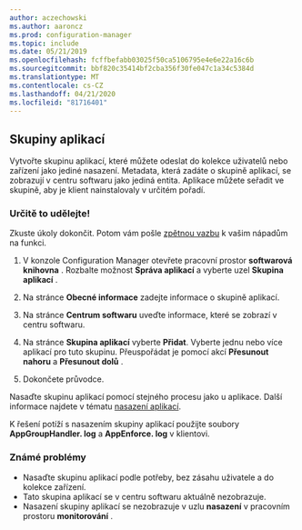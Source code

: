 ```yaml
---
author: aczechowski
ms.author: aaroncz
ms.prod: configuration-manager
ms.topic: include
ms.date: 05/21/2019
ms.openlocfilehash: fcffbefabb03025f50ca5106795e4e6e22a16c6b
ms.sourcegitcommit: bbf820c35414bf2cba356f30fe047c1a34c5384d
ms.translationtype: MT
ms.contentlocale: cs-CZ
ms.lasthandoff: 04/21/2020
ms.locfileid: "81716401"
---
```

## <a name="application-groups"></a><a name="bkmk_app-group"></a>Skupiny aplikací

<!--3555907-->

Vytvořte skupinu aplikací, které můžete odeslat do kolekce uživatelů nebo zařízení jako jediné nasazení. Metadata, která zadáte o skupině aplikací, se zobrazují v centru softwaru jako jediná entita. Aplikace můžete seřadit ve skupině, aby je klient nainstalovaly v určitém pořadí.

### <a name="try-it-out"></a>Určitě to udělejte!

Zkuste úkoly dokončit. Potom vám pošle [zpětnou vazbu](../../../../understand/find-help.md#product-feedback) k vašim nápadům na funkci.

1. V konzole Configuration Manager otevřete pracovní prostor **softwarová knihovna** . Rozbalte možnost **Správa aplikací** a vyberte uzel **Skupina aplikací** .  

1. Na stránce **Obecné informace** zadejte informace o skupině aplikací.  

1. Na stránce **Centrum softwaru** uveďte informace, které se zobrazí v centru softwaru.  

1. Na stránce **Skupina aplikací** vyberte **Přidat**. Vyberte jednu nebo více aplikací pro tuto skupinu. Přeuspořádat je pomocí akcí **Přesunout nahoru** a **Přesunout dolů** .  

1. Dokončete průvodce.  

Nasaďte skupinu aplikací pomocí stejného procesu jako u aplikace. Další informace najdete v tématu [nasazení aplikací](../../../../../apps/deploy-use/deploy-applications.md).

K řešení potíží s nasazením skupiny aplikací použijte soubory **AppGroupHandler. log** a **AppEnforce. log** v klientovi.

### <a name="known-issues"></a>Známé problémy

- Nasaďte skupinu aplikací podle potřeby, bez zásahu uživatele a do kolekce zařízení.
- Tato skupina aplikací se v centru softwaru aktuálně nezobrazuje.
- Nasazení skupiny aplikací se nezobrazuje v uzlu **nasazení** v pracovním prostoru **monitorování** .
